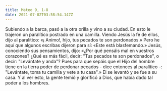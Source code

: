 ```yaml
---
title: Mateo 9, 1-8
date: 2021-07-02T03:58:54.147Z
---
```

Subiendo a la barca, pasó a la otra orilla y vino a su ciudad. En esto le trajeron un paralítico postrado en una camilla. Viendo Jesús la fe de ellos, dijo al paralítico: «¡ Animo!, hijo, tus pecados te son perdonados.» Pero he aquí que algunos escribas dijeron para sí: «Este está blasfemando.» Jesús, conociendo sus pensamientos, dijo: «¿Por qué pensáis mal en vuestros corazones? ¿Qué es más fácil, decir: "Tus pecados te son perdonados", o decir: "Levántate y anda"? Pues para que sepáis que el Hijo del hombre tiene en la tierra poder de perdonar pecados - dice entonces al paralítico -: "Levántate, toma tu camilla y vete a tu casa".» El se levantó y se fue a su casa. Y al ver esto, la gente temió y glorificó a Dios, que había dado tal poder a los hombres.